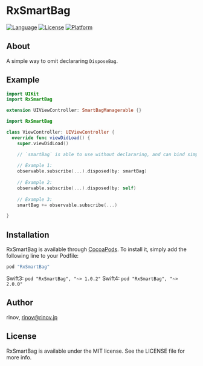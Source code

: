 # RxSmartBag

[![Language](https://img.shields.io/badge/Language-Swift-blue.svg)](https://img.shields.io/badge/Language-Swift-blue.svg)
[![License](https://img.shields.io/badge/LICENSE-MIT-orange.svg)](https://img.shields.io/badge/LICENSE-MIT-orange.svg)
[![Platform](https://img.shields.io/badge/Platform-iOS-lightgrey.svg)](https://img.shields.io/badge/Platform-iOS-lightgrey.svg)

## About

A simple way to omit declararing `DisposeBag`.

## Example

```swift
import UIKit
import RxSmartBag

extension UIViewController: SmartBagManagerable {}
```

```swift
import RxSmartBag

class ViewController: UIViewController {
  override func viewDidLoad() {
    super.viewDidLoad()

    // `smartBag` is able to use without declararing, and can bind simply by operator.
    
    // Example 1:
    observable.subscribe(...).disposed(by: smartBag)
    
    // Example 2:
    observable.subscribe(...).disposed(by: self)
    
    // Example 3:
    smartBag += observable.subscribe(...)

}
```

## Installation

RxSmartBag is available through [CocoaPods](http://cocoapods.org). To install
it, simply add the following line to your Podfile:

```ruby
pod "RxSmartBag"
```

Swift3: `pod "RxSmartBag", "~> 1.0.2"`
Swift4: `pod "RxSmartBag", "~> 2.0.0"`

## Author

rinov, rinov@rinov.jp

## License

RxSmartBag is available under the MIT license. See the LICENSE file for more info.
